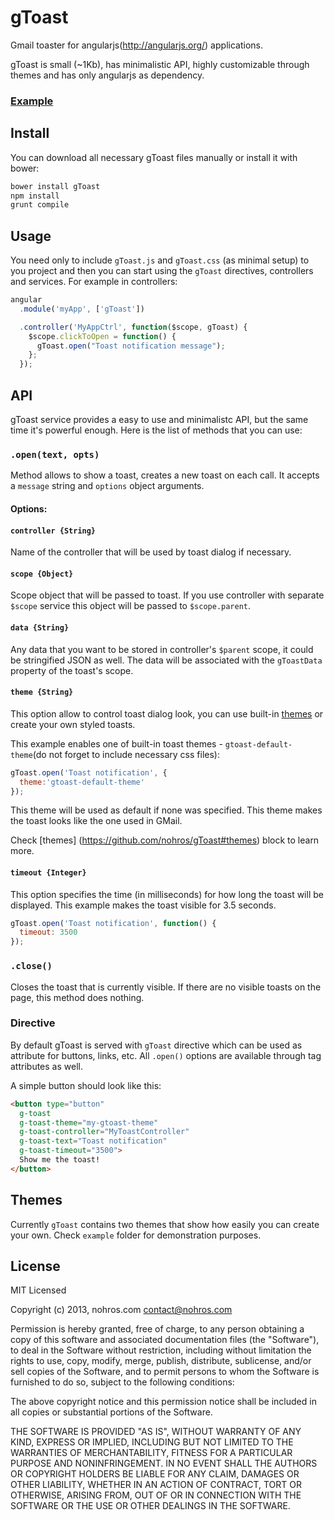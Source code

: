 # gToast

Gmail toaster for angularjs(http://angularjs.org/) applications.

gToast is small (~1Kb), has minimalistic API, highly customizable through themes
and has only angularjs as dependency.

### [Example](http://nohros.com/gToast)

## Install

You can download all necessary gToast files manually or install it with bower:

```bash
bower install gToast
npm install
grunt compile
```

## Usage

You need only to include ``gToast.js`` and ``gToast.css`` (as minimal setup) to you project and then you can start
using the ``gToast`` directives, controllers and services. For example in controllers:

```javascript
angular
  .module('myApp', ['gToast'])

  .controller('MyAppCtrl', function($scope, gToast) {
    $scope.clickToOpen = function() {
      gToast.open("Toast notification message");
    };
  });
```

## API

gToast service provides a easy to use and minimalistc API, but the same time it's powerful enough. Here is the list of
methods that you can use:

### ``.open(text, opts)``

Method allows to show a toast, creates a new toast on each call. It accepts a ``message`` string and ``options`` object
arguments.

#### Options:

#### ``controller {String}``

Name of the controller that will be used by toast dialog if necessary.

#### ``scope {Object}``

Scope object that will be passed to toast. If you use controller with separate ``$scope`` service this object will be
passed to ``$scope.parent``.

#### ``data {String}``

Any data that you want to be stored in controller's ``$parent`` scope, it could be stringified JSON as well. The
data will be associated with the ``gToastData`` property of the toast's scope.

#### ``theme {String}``

This option allow to control toast dialog look, you can use built-in [themes](https://github.com/nohros/gToast#themes)
or create your own styled toasts.

This example enables one of built-in toast themes - ``gtoast-default-theme``(do not forget to include necessary css files):

```javascript
gToast.open('Toast notification', {
  theme:'gtoast-default-theme'
});
```

This theme will be used as default if none was specified. This theme makes the toast looks like the one used in
GMail.

Check [themes] (https://github.com/nohros/gToast#themes) block to learn more.

#### ``timeout {Integer}``

This option specifies the time (in milliseconds) for how long the toast will be displayed. This example makes the
toast visible for 3.5 seconds.

```javascript
gToast.open('Toast notification', function() {
  timeout: 3500
});
```

### ``.close()``

Closes the toast that is currently visible. If there are no visible toasts on the page, this method does nothing.

### Directive

By default gToast is served with ``gToast`` directive which can be used as attribute for buttons, links, etc. All
``.open()`` options are available through tag attributes as well.

A simple button should look like this:

```html
<button type="button"
  g-toast
  g-toast-theme="my-gtoast-theme"
  g-toast-controller="MyToastController"
  g-toast-text="Toast notification"
  g-toast-timeout="3500">
  Show me the toast!
</button>
```

## Themes

Currently ``gToast`` contains two themes that show how easily you can create your own. Check ``example`` folder for
demonstration purposes.

## License

MIT Licensed

Copyright (c) 2013, nohros.com <contact@nohros.com>

Permission is hereby granted, free of charge, to any person obtaining a copy of this software and associated
documentation files (the "Software"), to deal in the Software without restriction, including without limitation the
rights to use, copy, modify, merge, publish, distribute, sublicense, and/or sell copies of the Software, and to permit
persons to whom the Software is furnished to do so, subject to the following conditions:

The above copyright notice and this permission notice shall be included in all copies or substantial portions of the
Software.

THE SOFTWARE IS PROVIDED "AS IS", WITHOUT WARRANTY OF ANY KIND, EXPRESS OR IMPLIED, INCLUDING BUT NOT LIMITED TO THE
WARRANTIES OF MERCHANTABILITY, FITNESS FOR A PARTICULAR PURPOSE AND NONINFRINGEMENT. IN NO EVENT SHALL THE AUTHORS OR
COPYRIGHT HOLDERS BE LIABLE FOR ANY CLAIM, DAMAGES OR OTHER LIABILITY, WHETHER IN AN ACTION OF CONTRACT, TORT OR
OTHERWISE, ARISING FROM, OUT OF OR IN CONNECTION WITH THE SOFTWARE OR THE USE OR OTHER DEALINGS IN THE SOFTWARE.


